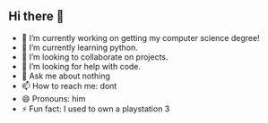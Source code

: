 ## Hi there 👋


- 🔭 I’m currently working on getting my computer science degree!
- 🌱 I’m currently learning python.
- 👯 I’m looking to collaborate on projects.
- 🤔 I’m looking for help with code.
- 💬 Ask me about nothing
- 📫 How to reach me: dont
- 😄 Pronouns: him
- ⚡ Fun fact: I used to own a playstation 3
